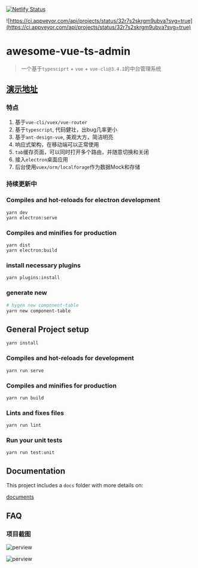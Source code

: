 [![Netlify Status](https://api.netlify.com/api/v1/badges/7576e708-c11b-43dd-b90e-b983c5a8067e/deploy-status)](https://app.netlify.com/sites/embajadachinave/deploys)

![https://ci.appveyor.com/api/projects/status/32r7s2skrgm9ubva?svg=true](https://ci.appveyor.com/api/projects/status/32r7s2skrgm9ubva?svg=true)

# awesome-vue-ts-admin

  > 一个基于`typesciprt` + `vue` + `vue-cli@3.4.1`的中台管理系统

## [演示地址](https://embajadachinave.netlify.com)

### 特点
  1. 基于`vue-cli/vuex/vue-router`
  2. 基于`typescript`, 代码健壮，出bug几率更小
  3. 基于`ant-design-vue`, 美观大方，简洁明亮
  4. 响应式架构，在移动端可以正常使用
  5. `tab`缓存页面，可以同时打开多个路由，并随意切换和关闭
  6. 接入`electron`桌面应用
  7. 后台使用`vuex/orm/localforage`作为数据Mock和存储

### 持续更新中

### Compiles and hot-reloads for electron development
```
yarn dev
yarn electron:serve
```

### Compiles and minifies for production
```
yarn dist
yarn electron:build
```

### install necessary plugins

```
yarn plugins:install
```

### generate new

``` sh
# hygen new component-table
yarn new component-table
```

## General Project setup
```
yarn install
```

### Compiles and hot-reloads for development
```
yarn run serve
```

### Compiles and minifies for production
```
yarn run build
```

### Lints and fixes files
```
yarn run lint
```

### Run your unit tests
```
yarn run test:unit
```

## Documentation

This project includes a `docs` folder with more details on:

[documents](/docs/README.md)

## FAQ

### 项目截图

![perview](/perview/vue-ts-admin.gif)


![perview](/perview/vue-ts-admin-mobile.gif)

